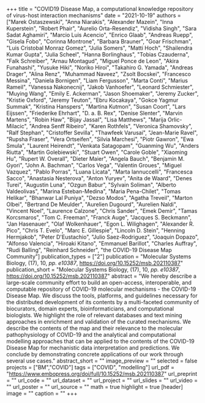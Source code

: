 +++
title = "COVID19 Disease Map, a computational knowledge repository of virus-host interaction mechanisms"
date = "2021-10-19"
authors = ["Marek Ostaszewski", "Anna Niarakis", "Alexander Mazein", "Inna Kuperstein", "Robert Phair", "Aurelio Orta-Resendiz", "Vidisha Singh", "Sara Sadat Aghamiri", "Marcio Luis Acencio", "Enrico Glaab", "Andreas Ruepp", "Gisela Fobo", "Corinna Montrone", "Barbara Brauner", "Goar Frischman", "Luis Cristobal Monraz Gomez", "Julia Somers", "Matti Hoch", "Shailendra Kumar Gupta", "Julia Scheel", "Hanna Borlinghaus", "Tobias Czauderna", "Falk Schreiber", "Arnau Montagud", "Miguel Ponce de Leon", "Akira Funahashi", "Yusuke Hiki", "Noriko Hiroi", "Takahiro G. Yamada", "Andreas Drager", "Alina Renz", "Muhammad Naveez", "Zsolt Bocskei", "Francesco Messina", "Daniela Bornigen", "Liam Fergusson", "Marta Conti", "Marius Rameil", "Vanessa Nakonecnij", "Jakob Vanhoefer", "Leonard Schmiester", "Muying Wang", "Emily E. Ackerman", "Jason Shoemaker", "Jeremy Zucker", "Kristie Oxford", "Jeremy Teuton", "Ebru Kocakaya", "Gokce Yagmur Summak", "Kristina Hanspers", "Martina Kutmon", "Susan Coort", "Lars Eijssen", "Friederike Ehrhart", "D. a. B. Rex", "Denise Slenter", "Marvin Martens", "Robin Haw", "Bijay Jassal", "Lisa Matthews", "Marija Orlic-Milacic", "Andrea Senff Ribeiro", "Karen Rothfels", "Veronica Shamovsky", "Ralf Stephan", "Cristoffer Sevilla", "Thawfeek Varusai", "Jean-Marie Ravel", "Rupsha Fraser", "Vera Ortseifen", "Silvia Marchesi", "Piotr Gawron", "Ewa Smula", "Laurent Heirendt", "Venkata Satagopam", "Guanming Wu", "Anders Riutta", "Martin Golebiewski", "Stuart Owen", "Carole Goble", "Xiaoming Hu", "Rupert W. Overall", "Dieter Maier", "Angela Bauch", "Benjamin M. Gyori", "John A. Bachman", "Carlos Vega", "Valentin Groues", "Miguel Vazquez", "Pablo Porras", "Luana Licata", "Marta Iannuccelli", "Francesca Sacco", "Anastasia Nesterova", "Anton Yuryev", "Anita de Waard", "Denes Turei", "Augustin Luna", "Ozgun Babur", "Sylvain Soliman", "Alberto Valdeolivas", "Marina Esteban-Medina", "Maria Pena-Chilet", "Tomas Helikar", "Bhanwar Lal Puniya", "Dezso Modos", "Agatha Treveil", "Marton Olbei", "Bertrand De Meulder", "Aurelien Dugourd", "Aurelien Naldi", "Vincent Noel", "Laurence Calzone", "Chris Sander", "Emek Demir", "Tamas Korcsmaros", "Tom C. Freeman", "Franck Auge", "Jacques S. Beckmann", "Jan Hasenauer", "Olaf Wolkenhauer", "Egon L. Wilighagen", "Alexander R. Pico", "Chris T. Evelo", "Marc E. Gillespie", "Lincoln D. Stein", "Henning Hermjakob", "Peter D'Eustachio", "Julio Saez-Rodriguez", "Joaquin Dopazo", "Alfonso Valencia", "Hiroaki Kitano", "Emmanuel Barillot", "Charles Auffray", "Rudi Balling", "Reinhard Schneider", "the COVID-19 Disease Map Community"]
publication_types = ["2"]
publication = "Molecular Systems Biology, (17), 10, _pp. e10387_, https://doi.org/10.15252/msb.202110387"
publication_short = "Molecular Systems Biology, (17), 10, _pp. e10387_, https://doi.org/10.15252/msb.202110387"
abstract = "We hereby describe a large-scale community effort to build an open-access, interoperable, and computable repository of COVID-19 molecular mechanisms - the COVID-19 Disease Map. We discuss the tools, platforms, and guidelines necessary for the distributed development of its contents by a multi-faceted community of biocurators, domain experts, bioinformaticians, and computational biologists. We highlight the role of relevant databases and text mining approaches in enrichment and validation of the curated mechanisms. We describe the contents of the map and their relevance to the molecular pathophysiology of COVID-19 and the analytical and computational modelling approaches that can be applied to the contents of the COVID-19 Disease Map for mechanistic data interpretation and predictions. We conclude by demonstrating concrete applications of our work through several use cases."
abstract_short = ""
image_preview = ""
selected = false
projects = ["BM","COVID"]
tags = ["COVID", "modelling"]
url_pdf = "https://www.embopress.org/doi/full/10.15252/msb.202110387"
url_preprint = ""
url_code = ""
url_dataset = ""
url_project = ""
url_slides = ""
url_video = ""
url_poster = ""
url_source = ""
math = true
highlight = true
[header]
image = ""
caption = ""
+++
